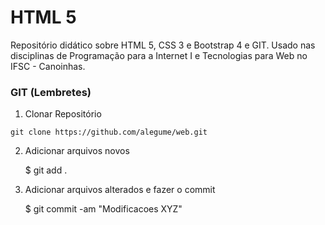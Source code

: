 # HTML 5
Repositório didático sobre HTML 5, CSS 3 e Bootstrap 4 e GIT. Usado nas disciplinas de Programação para a Internet I e Tecnologias para Web no IFSC - Canoinhas.


### GIT (Lembretes)

1) Clonar Repositório

  `git clone https://github.com/alegume/web.git`

2) Adicionar arquivos novos

   $ git add .
3) Adicionar arquivos alterados e fazer o commit

   $ git commit -am "Modificacoes XYZ"
